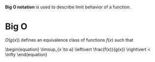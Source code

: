 **Big O notation** is used to describe limit behavior of a function. 

# Big O

$O(g(x))$ defines an equivalence class of functions $f(x)$ such that

\begin{equation}
\limsup_{x \to a} \left\vert \frac{f(x)}{g(x)} \right\vert  < \infty
\end{equation}